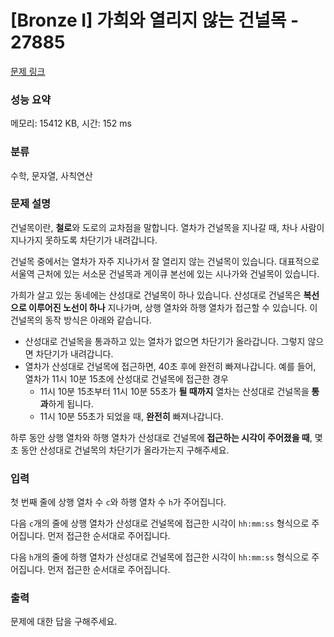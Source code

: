 # [Bronze I] 가희와 열리지 않는 건널목 - 27885 

[문제 링크](https://www.acmicpc.net/problem/27885) 

### 성능 요약

메모리: 15412 KB, 시간: 152 ms

### 분류

수학, 문자열, 사칙연산

### 문제 설명

<p>건널목이란, <strong>철로</strong>와 도로의 교차점을 말합니다. 열차가 건널목을 지나갈 때, 차나 사람이 지나가지 못하도록 차단기가 내려갑니다.</p>

<p>건널목 중에서는 열차가 자주 지나가서 잘 열리지 않는 건널목이 있습니다. 대표적으로 서울역 근처에 있는 서소문 건널목과 게이큐 본선에 있는 시나가와 건널목이 있습니다.</p>

<p>가희가 살고 있는 동네에는 산성대로 건널목이 하나 있습니다. 산성대로 건널목은 <strong>복선으로 이루어진 노선이 하나</strong> 지나가며, 상행 열차와 하행 열차가 접근할 수 있습니다. 이 건널목의 동작 방식은 아래와 같습니다.</p>

<ul>
	<li>산성대로 건널목을 통과하고 있는 열차가 없으면 차단기가 올라갑니다. 그렇지 않으면 차단기가 내려갑니다.</li>
	<li>열차가 산성대로 건널목에 접근하면, 40초 후에 완전히 빠져나갑니다. 예를 들어, 열차가 11시 10분 15초에 산성대로 건널목에 접근한 경우
	<ul>
		<li>11시 10분 15초부터 11시 10분 55초가 <strong>될 때까지</strong> 열차는 산성대로 건널목을<strong> 통과</strong>하게 됩니다.</li>
		<li>11시 10분 55초가 되었을 때, <strong>완전히</strong> 빠져나갑니다.</li>
	</ul>
	</li>
</ul>

<p>하루 동안 상행 열차와 하행 열차가 산성대로 건널목에<strong> 접근하는 시각이 주어졌을 때</strong>, 몇 초 동안 산성대로 건널목의 차단기가 올라가는지 구해주세요.</p>

### 입력 

 <p>첫 번째 줄에 상행 열차 수 <code>c</code>와 하행 열차 수 <code>h</code>가 주어집니다.</p>

<p>다음 <code>c</code>개의 줄에 상행 열차가 산성대로 건널목에 접근한 시각이 <code>hh:mm:ss</code> 형식으로 주어집니다. 먼저 접근한 순서대로 주어집니다.</p>

<p>다음 <code>h</code>개의 줄에 하행 열차가 산성대로 건널목에 접근한 시각이 <code>hh:mm:ss</code> 형식으로 주어집니다. 먼저 접근한 순서대로 주어집니다.</p>

### 출력 

 <p>문제에 대한 답을 구해주세요.</p>

